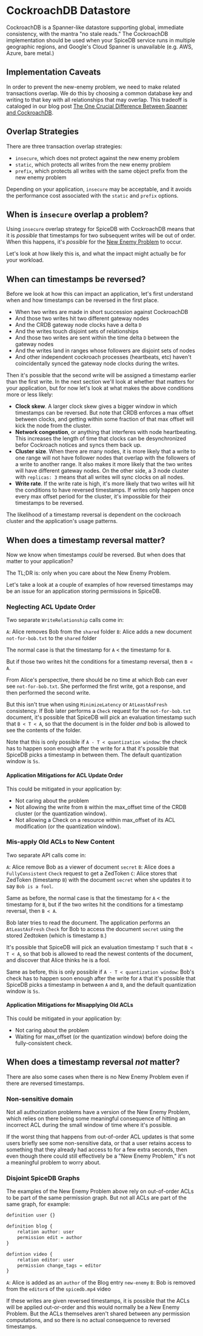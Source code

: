# CockroachDB Datastore

CockroachDB is a Spanner-like datastore supporting global, immediate consistency, with the mantra "no stale reads."
The CockroachDB implementation should be used when your SpiceDB service runs in multiple geographic regions, and Google's Cloud Spanner is unavailable (e.g. AWS, Azure, bare metal.)

## Implementation Caveats

In order to prevent the new-enemy problem, we need to make related transactions overlap.
We do this by choosing a common database key and writing to that key with all relationships that may overlap.
This tradeoff is cataloged in our blog post [The One Crucial Difference Between Spanner and CockroachDB](https://authzed.com/blog/prevent-newenemy-cockroachdb/).

## Overlap Strategies

There are three transaction overlap strategies:

- `insecure`, which does not protect against the new enemy problem
- `static`, which protects all writes from the new enemy problem
- `prefix`, which protects all writes with the same object prefix from the new enemy problem

Depending on your application, `insecure` may be acceptable, and it avoids the performance cost associated with the `static` and `prefix` options.

## When is `insecure` overlap a problem?

Using `insecure` overlap strategy for SpiceDB with CockroachDB means that it is _possible_ that timestamps for two subsequent writes will be out of order.
When this happens, it's _possible_ for the [New Enemy Problem](https://authzed.com/blog/prevent-newenemy-cockroachdb/) to occur.

Let's look at how likely this is, and what the impact might actually be for your workload.

## When can timestamps be reversed?

Before we look at how this can impact an application, let's first understand when and how timestamps can be reversed in the first place.

- When two writes are made in short succession against CockroachDB
- And those two writes hit two different gateway nodes
- And the CRDB gateway node clocks have a delta `D`
- And the writes touch disjoint sets of relationships
- And those two writes are sent within the time delta `D` between the gateway nodes
- And the writes land in ranges whose followers are disjoint sets of nodes
- And other independent cockroach processes (heartbeats, etc) haven't coincidentally synced the gateway node clocks during the writes.

Then it's possible that the second write will be assigned a timestamp earlier than the first write. In the next section we'll look at whether that matters for your application, but for now let's look at what makes the above conditions more or less likely:

- **Clock skew**. A larger clock skew gives a bigger window in which timestamps can be reversed. But note that CRDB enforces a max offset between clocks, and getting within some fraction of that max offset will kick the node from the cluster.
- **Network congestion**, or anything that interferes with node heartbeating. This increases the length of time that clocks can be desynchronized befor Cockroach notices and syncs them back up.
- **Cluster size**. When there are many nodes, it is more likely that a write to one range will not have follower nodes that overlap with the followers of a write to another range. It also makes it more likely that the two writes will have different gateway nodes. On the other side, a 3 node cluster with `replicas: 3` means that all writes will sync clocks on all nodes.
- **Write rate**. If the write rate is high, it's more likely that two writes will hit the conditions to have reversed timestamps. If writes only happen once every max offset period for the cluster, it's impossible for their timestamps to be reversed.

The likelihood of a timestamp reversal is dependent on the cockroach cluster and the application's usage patterns.

## When does a timestamp reversal matter?

Now we know when timestamps _could_ be reversed. But when does that matter to your application?

The TL;DR is: only when you care about the New Enemy Problem.

Let's take a look at a couple of examples of how reversed timestamps may be an issue for an application storing permissions in SpiceDB.

### Neglecting ACL Update Order

Two separate `WriteRelationship` calls come in:

`A`: Alice removes Bob from the `shared` folder
`B`: Alice adds a new document `not-for-bob.txt` to the `shared` folder

The normal case is that the timestamp for `A` < the timestamp for `B`.

But if those two writes hit the conditions for a timestamp reversal, then `B < A`.

From Alice's perspective, there should be no time at which Bob can ever see `not-for-bob.txt`.
She performed the first write, got a response, and then performed the second write.

But this isn't true when using `MinimizeLatency` or `AtLeastAsFresh` consistency.
If Bob later performs a `Check` request for the `not-for-bob.txt` document, it's possible that SpiceDB will pick an evaluation timestamp such that `B < T < A`, so that the document is in the folder _and_ bob is allowed to see the contents of the folder.

Note that this is only possible if `A - T < quantization window`: the check has to happen soon enough after the write for `A` that it's possible that SpiceDB picks a timestamp in between them.
The default quantization window is `5s`.

#### Application Mitigations for ACL Update Order

This could be mitigated in your application by:

- Not caring about the problem
- Not allowing the write from `B` within the max_offset time of the CRDB cluster (or the quantization window).
- Not allowing a Check on a resource within max_offset of its ACL modification (or the quantization window).

### Mis-apply Old ACLs to New Content

Two separate API calls come in:

`A`: Alice remove Bob as a viewer of document `secret`
`B`: Alice does a `FullyConsistent` `Check` request to get a ZedToken
`C`: Alice stores that ZedToken (timestamp `B`) with the document `secret` when she updates it to say `Bob is a fool`.

Same as before, the normal case is that the timestamp for `A` < the timestamp for `B`, but if the two writes hit the conditions for a timestamp reversal, then `B < A`.

Bob later tries to read the document. The application performs an `AtLeastAsFresh` `Check` for Bob to access the document `secret` using the stored Zedtoken (which is timestamp `B`.)

It's possible that SpiceDB will pick an evaluation timestamp `T` such that `B < T < A`, so that bob is allowed to read the newest contents of the document, and discover that Alice thinks he is a fool.

Same as before, this is only possible if `A - T < quantization window`: Bob's check has to happen soon enough after the write for `A` that it's possible that SpiceDB picks a timestamp in between `A` and `B`, and the default quantization window is `5s`.

#### Application Mitigations for Misapplying Old ACLs

This could be mitigated in your application by:

- Not caring about the problem
- Waiting for max_offset (or the quantization window) before doing the fully-consistent check.

## When does a timestamp reversal _not_ matter?

There are also some cases when there is no New Enemy Problem even if there are reversed timestamps.

### Non-sensitive domain

Not all authorization problems have a version of the New Enemy Problem, which relies on there being some meaningful
consequence of hitting an incorrect ACL during the small window of time where it's possible.

If the worst thing that happens from out-of-order ACL updates is that some users briefly see some non-sensitive data,
or that a user retains access to something that they already had access to for a few extra seconds, then even though
there could still effectively be a "New Enemy Problem," it's not a meaningful problem to worry about.

### Disjoint SpiceDB Graphs

The examples of the New Enemy Problem above rely on out-of-order ACLs to be part of the same permission graph.
But not all ACLs are part of the same graph, for example:

```haskell
definition user {}

definition blog {
    relation author: user
    permission edit = author
}

defintion video {
    relation editor: user
    permission change_tags = editor
}
```

`A`: Alice is added as an `author` of the Blog entry `new-enemy`
`B`: Bob is removed from the `editor`s of the `spicedb.mp4` video

If these writes are given reversed timestamps, it is possible that the ACLs will be applied out-or-order and this would
normally be a New Enemy Problem. But the ACLs themselves aren't shared between any permission computations, and so there
is no actual consequence to reversed timestamps.
